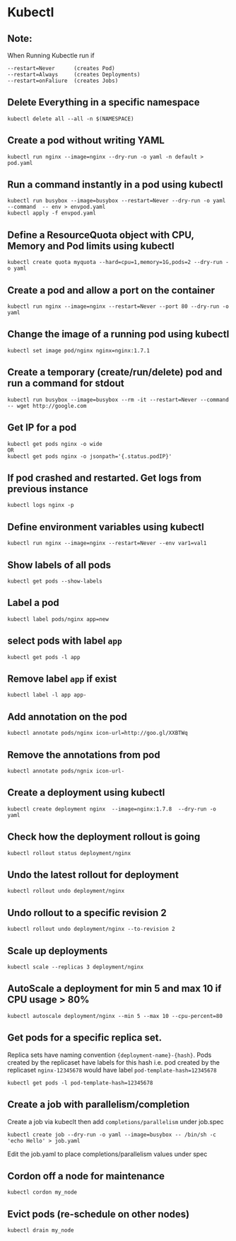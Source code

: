 # Kubectl

## Note:
When Running Kubectle run if
```
--restart=Never      (creates Pod)
--restart=Always     (creates Deployments)
--restart=onFaliure  (creates Jobs)
```

## Delete Everything in a specific namespace
```
kubectl delete all --all -n $(NAMESPACE)
```

## Create a pod without writing YAML
```
kubectl run nginx --image=nginx --dry-run -o yaml -n default > pod.yaml
```

## Run a command instantly in a pod using kubectl
```
kubectl run busybox --image=busybox --restart=Never --dry-run -o yaml --command  -- env > envpod.yaml
kubectl apply -f envpod.yaml
```

## Define a ResourceQuota object with CPU, Memory and Pod limits using kubectl
```
kubectl create quota myquota --hard=cpu=1,memory=1G,pods=2 --dry-run -o yaml
```

## Create a pod and allow a port on the container
```
kubectl run nginx --image=nginx --restart=Never --port 80 --dry-run -o yaml
```

## Change the image of a running pod using kubectl
```
kubectl set image pod/nginx nginx=nginx:1.7.1
``` 

## Create a temporary (create/run/delete) pod and run a command for stdout
```
kubectl run busybox --image=busybox --rm -it --restart=Never --command -- wget http://google.com
```

## Get IP for a pod
```
kubectl get pods nginx -o wide
OR
kubectl get pods nginx -o jsonpath='{.status.podIP}'
```

## If pod crashed and restarted. Get logs from previous instance
```
kubectl logs nginx -p
```

## Define environment variables using kubectl
```
kubectl run nginx --image=nginx --restart=Never --env var1=val1
```

## Show labels of all pods
```
kubectl get pods --show-labels
```

## Label a pod 
```
kubectl label pods/nginx app=new
```

## select pods with label `app`
```
kubectl get pods -l app
```

## Remove label `app` if exist
```
kubectl label -l app app-
```

## Add annotation on the pod
```
kubectl annotate pods/nginx icon-url=http://goo.gl/XXBTWq 
```

## Remove the annotations from pod
```
kubectl annotate pods/ngnix icon-url-
```

## Create a deployment using kubectl
```
kubectl create deployment nginx  --image=nginx:1.7.8  --dry-run -o yaml
```

## Check how the deployment rollout is going
```
kubectl rollout status deployment/nginx
```

## Undo the latest rollout for deployment
```
kubectl rollout undo deployment/nginx 
```

## Undo rollout to a specific revision 2
```
kubectl rollout undo deployment/nginx --to-revision 2 
```

## Scale up deployments
```
kubectl scale --replicas 3 deployment/nginx
```

## AutoScale a deployment for min 5 and max 10 if CPU usage > 80%
```
kubectl autoscale deployment/nginx --min 5 --max 10 --cpu-percent=80
```

## Get pods for a specific replica set.
Replica sets have naming convention `{deployment-name}-{hash}`. Pods created by the replicaset have labels for this hash i.e. pod created by the replicaset `nginx-12345678` would have label `pod-template-hash=12345678`
```
kubectl get pods -l pod-template-hash=12345678
```

## Create a job with parallelism/completion
Create a job via kubeclt then add `completions/parallelism` under job.spec
```
kubectl create job --dry-run -o yaml --image=busybox -- /bin/sh -c 'echo Hello' > job.yaml
```
Edit the job.yaml to place completions/parallelism values under spec

## Cordon off a node for maintenance
```
kubectl cordon my_node
```

## Evict pods (re-schedule on other nodes)
```
kubectl drain my_node
```